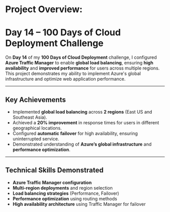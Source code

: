 # Project Overview:
# Day 14 – 100 Days of Cloud Deployment Challenge

On **Day 14** of my **100 Days of Cloud Deployment** challenge, I configured **Azure Traffic Manager** to enable **global load balancing**, ensuring **high availability** and **improved performance** for users across multiple regions.  
This project demonstrates my ability to implement Azure's global infrastructure and optimize web application performance.

---

## Key Achievements

- Implemented **global load balancing** across **2 regions** (East US and Southeast Asia).
- Achieved a **20% improvement** in response times for users in different geographical locations.
- Configured **automatic failover** for high availability, ensuring uninterrupted service.
- Demonstrated understanding of **Azure’s global infrastructure** and **performance optimization**.

---

## Technical Skills Demonstrated

- **Azure Traffic Manager configuration**
- **Multi-region deployments** and region selection
- **Load balancing strategies** (Performance, Failover)
- **Performance optimization** using routing methods
- **High availability architecture** using Traffic Manager for failover


